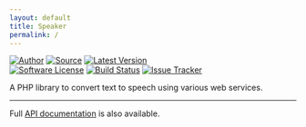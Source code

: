 ```yaml
---
layout: default
title: Speaker
permalink: /
---
```


[![Author](http://img.shields.io/badge/author-@duncan3dc-blue.svg?style=flat)](https://twitter.com/duncan3dc)
[![Source](http://img.shields.io/badge/source-duncan3dc/speaker-blue.svg?style=flat)](https://github.com/duncan3dc/speaker)
[![Latest Version](https://img.shields.io/packagist/v/duncan3dc/speaker.svg?style=flat)](https://packagist.org/packages/duncan3dc/speaker)
<br>
[![Software License](https://img.shields.io/badge/license-Apache--2.0-brightgreen.svg?style=flat)](https://github.com/duncan3dc/speaker/blob/master/LICENSE)
[![Build Status](https://github.com/duncan3dc/speaker/actions/workflows/buildcheck.yml/badge.svg?branch=main)](https://github.com/duncan3dc/speaker/actions/workflows/buildcheck.yml?query=branch%3Amain)
[![Issue Tracker](https://img.shields.io/github/issues/duncan3dc/speaker.svg?style=flat)](https://github.com/duncan3dc/speaker/issues)

A PHP library to convert text to speech using various web services.  

---

<p class="message-api">Full <a href='{{ site.baseurl }}/api/namespaces/duncan3dc.Speaker.html'>API documentation</a> is also available.</p>
